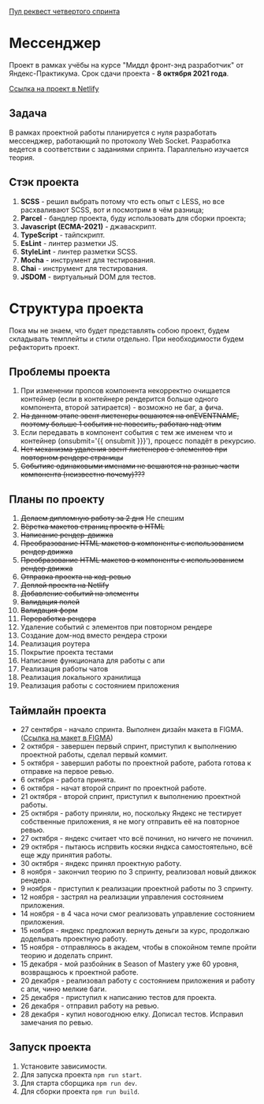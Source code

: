 [Пул реквест четвертого спринта](https://github.com/vanyapr/middle.messenger.praktikum.yandex/pull/4)

# Мессенджер
Проект в рамках учёбы на курсе "Миддл фронт-энд разработчик" от Яндекс-Практикума. Срок сдачи проекта - **8 октября 2021 года**.

[Ссылка на проект в Netlify](https://cranky-swanson-2f3c88.netlify.app/)

## Задача
В рамках проектной работы планируется с нуля разработать мессенджер, работающий по протоколу Web Socket. Разработка ведется
в соответствии с заданиями спринта. Параллельно изучается теория.

## Стэк проекта
1) **SCSS** - решил выбрать потому что есть опыт с LESS, но все расхваливают SCSS, вот и посмотрим в чём разница;
2) **Parcel** - бандлер проекта, буду использовать для сборки проекта;
3) **Javascript (ECMA-2021)** - джаваскрипт.
4) **TypeScript** - тайпскрипт.
5) **EsLint** - линтер разметки JS.
6) **StyleLint** - линтер разметки SCSS.
7) **Mocha** - инструмент для тестирования.
8) **Chai** - инструмент для тестирования.
9) **JSDOM** - виртуальный DOM для тестов.

# Структура проекта
Пока мы не знаем, что будет представлять собою проект, будем складывать темплейты и стили отдельно. При необходимости будем 
рефакторить проект.

## Проблемы проекта
1) При изменении пропсов компонента некорректно очищается контейнер (если в контейнере рендерится больше одного компонента, второй затирается) - возможно не баг, а фича.
2) ~~На данном этапе эвент листенеры вешаются на onEVENTNAME, поэтому больше 1 события не повесить, работаю над этим~~
3) Если передавать в компонент события с тем же именем что и контейнер (onsubmit='{{ onsubmit }}}'), процесс попадёт в рекурсию.
4) ~~Нет механизма удаления эвент листенеров с элементов при повторном рендере страницы~~
5) ~~Событияс одинаковыми именами не вешаются на разные части компонента (неизвестно почему)???~~

## Планы по проекту
1) ~~Делаем дипломную работу за 2 дня~~ Не спешим
2) ~~Вёрстка макетов страниц проекта в HTML~~
3) ~~Написание рендер-движка~~
4) ~~Преобразование HTML макетов в компоненты с использованием рендер движка~~
5) ~~Преобразование HTML макетов в компоненты с использованием рендер движка~~
6) ~~Отправка проекта на код-ревью~~
7) ~~Деплой проекта на Netlify~~
8) ~~Добавление событий на элементы~~
9) ~~Валидация полей~~
10) ~~Валидация форм~~
11) ~~Переработка рендера~~
12) Удаление событий с элементов при повторном рендере
13) Cоздание дом-нод вместо рендера строки
14) Реализация роутера
15) Покрытие проекта тестами
16) Написание функционала для работы с апи
17) Реализация работы чатов
18) Реализация локального хранилища
19) Реализация работы с состоянием приложения

## Таймлайн проекта
* 27 сентября - начало спринта. Выполнен дизайн макета в FIGMA. ([Ссылка на макет в FIGMA](https://www.figma.com/file/d1jGyXq8brbb92FTzOIIJI/Messenger-Praktikum?node-id=0%3A1))
* 2 октября - завершен первый спринт, приступил к выполнению проектной работы, сделал первый коммит.
* 5 октября - завершил работы по проектной работе, работа готова к отправке на первое ревью.
* 6 октября - работа принята.
* 6 октября - начат второй спринт по проектной работе.
* 21 октября - второй спринт, приступил к выполнению проектной работы.
* 25 октября - работу приняли, но, поскольку Яндекс не тестирует собственные приложения, я не могу отправить её на повторное ревью.
* 27 октября - яндекс считает что всё починил, но ничего не починил.
* 29 октября - пытаюсь испрвить косяки яндкса самостоятельно, всё еще жду принятия работы.
* 30 октября - яндекс принял проектную работу.
* 8 ноября - закончил теорию по 3 спринту, реализовал новый движок рендера.
* 9 ноября - приступил к реализации проектной работы по 3 спринту.
* 12 ноября - застрял на реализации управления состоянием приложения.
* 14 ноября - в 4 часа ночи смог реализовать управление состоянием приложения.
* 15 ноября - яндекс предложил вернуть деньги за курс, продолжаю доделывать проектную работу.
* 15 ноября - отправляюсь в академ, чтобы в спокойном темпе пройти теорию и доделать спринт.
* 15 декабря - мой разбойник в Season of Mastery уже 60 уровня, возвращаюсь к проектной работе.
* 20 декабря - реализовал работу с состоянием приложения и работу с апи, чиню мелкие баги.
* 25 декабря - приступил к написанию тестов для проекта.
* 26 декабря - отправил работу на ревью.
* 28 декабря - купил новогоднюю елку. Дописал тестов. Исправил замечания по ревью.

## Запуск проекта
1) Установите зависимости.
2) Для запуска проекта `npm run start`.
3) Для старта сборщика `npm run dev`.
4) Для сборки проекта `npm run build`.
